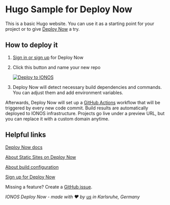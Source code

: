 # Hugo Sample for Deploy Now

This is a basic Hugo website. You can use it as a starting point for your project or to give [Deploy Now](https://www.ionos.com/hosting/deploy-now) a try.

## How to deploy it 

1. [Sign in or sign up](https://ionos.space/sign-up) for Deploy Now
2. Click this button and name your new repo

   [![Deploy to IONOS](https://images.ionos.space/deploy-now-icons/deploy-to-ionos-btn.svg)](https://ionos.space/setup?repo=https://github.com/ionos-deploy-now/hello-hugo)

3. Deploy Now will detect necessary build dependencies and commands. You can adjust them and add environment variables.

Afterwards, Deploy Now will set up a [GitHub Actions](https://github.com/features/actions) workflow that will be triggered by every new code commit. Build results are automatically deployed to IONOS infrastructure. Projects go live under a preview URL, but you can replace it with a custom domain anytime.

## Helpful links
[Deploy Now docs](https://docs.ionos.space/)

[About Static Sites on Deploy Now](https://docs.ionos.space/docs/deploy-static-sites/)

[About build configuration](https://docs.ionos.space/docs/github-actions-customization/)

[Sign up for Deploy Now](https://ionos.space/sign-up)

Missing a feature? Create a [GitHub issue](https://github.com/ionos-deploy-now/ionos-deploy-now/issues). 

_IONOS Deploy Now - made with :heart: by [us](https://docs.ionos.space/about-us/) in Karlsruhe, Germany_
